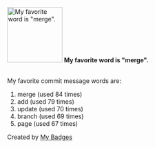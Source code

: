 <img src="https://my-badges.github.io/my-badges/favorite-word.png" alt="My favorite word is &quot;merge&quot;." title="My favorite word is &quot;merge&quot;." width="128">
<strong>My favorite word is &quot;merge&quot;.</strong>
<br><br>

My favorite commit message words are:

1. merge (used 84 times)
2. add (used 79 times)
3. update (used 70 times)
4. branch (used 69 times)
5. page (used 67 times)


Created by <a href="https://github.com/my-badges/my-badges">My Badges</a>